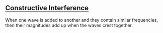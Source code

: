## [Constructive Interference](#constructive-interference)

When one wave is added to another and they contain similar frequencies, then their magnitudes add up when the waves crest together.